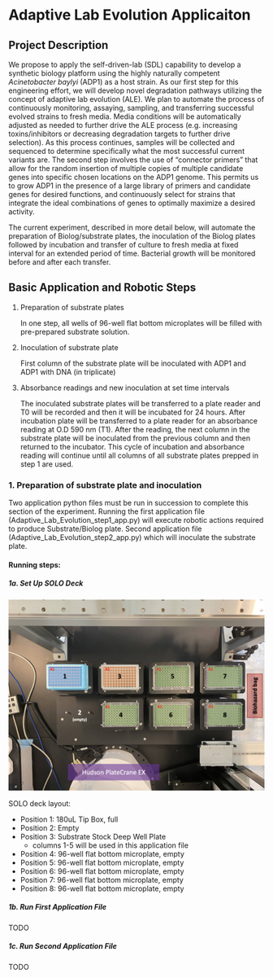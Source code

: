 # Adaptive Lab Evolution Applicaiton

## Project Description

We propose to apply the self-driven-lab (SDL) capability to develop a synthetic biology platform using the highly naturally competent *Acinetobacter baylyi* (ADP1) as a host strain. As our first step for this engineering effort, we will develop novel degradation pathways utilizing the concept of adaptive lab evolution (ALE). We plan to automate the process of continuously monitoring, assaying, sampling, and transferring successful evolved strains to fresh media. Media conditions will be automatically adjusted as needed to further drive the ALE process (e.g. increasing toxins/inhibitors or decreasing degradation targets to further drive selection). As this process continues, samples will be collected and sequenced to determine specifically what the most successful current variants are. The second step involves the use of “connector primers” that allow for the random insertion of multiple copies of multiple candidate genes into specific chosen locations on the ADP1 genome. This permits us to grow ADP1 in the presence of a large library of primers and candidate genes for desired functions, and continuously select for strains that integrate the ideal combinations of genes to optimally maximize a desired activity.

The current experiment, described in more detail below, will automate the preparation of Biolog/substrate plates, the inoculation of the Biolog plates followed by incubation and transfer of culture to fresh media at fixed interval for an extended period of time. Bacterial growth will be monitored before and after each transfer.

## Basic Application and Robotic Steps 

1. Preparation of substrate plates

    In one step, all wells of 96-well flat bottom microplates will be filled with pre-prepared substrate solution. 

2. Inoculation of substrate plate

    First column of the substrate plate will be inoculated with ADP1 and ADP1 with DNA (in triplicate)
    
3. Absorbance readings and new inoculation at set time intervals

    The inoculated substrate plates will be transferred to a plate reader and T0 will be recorded and then it will be incubated for 24 hours. After incubation plate will be transferred to a plate reader for an absorbance reading at O.D 590 nm (T1). After the reading, the next column in the substrate plate will be inoculated from the previous column and then returned to the incubator. This cycle of incubation and absorbance reading will continue until all columns of all substrate plates prepped in step 1 are used. 


### 1. Preparation of substrate plate and inoculation

Two application python files must be run in succession to complete this section of the experiment. Running the first application file (Adaptive_Lab_Evolution_step1_app.py) will execute robotic actions required to produce Substrate/Biolog plate. Second application file (Adaptive_Lab_Evolution_step2_app.py) which will inoculate the substrate plate.

#### Running steps:
##### 1a. Set Up SOLO Deck

<!-- TODO: center align images -->
![Labware layout on SOLO deck at start of substrate prep](https://github.com/AD-SDL/BIO_workcell/blob/main/ale_app/figures/substrate_prep_SOLO_deck.png)

SOLO deck layout: 
- Position 1: 180uL Tip Box, full
- Position 2: Empty
- Position 3: Substrate Stock Deep Well Plate
    - columns 1-5 will be used in this application file
- Position 4: 96-well flat bottom microplate, empty
- Position 5: 96-well flat bottom microplate, empty
- Position 6: 96-well flat bottom microplate, empty
- Position 7: 96-well flat bottom microplate, empty
- Position 8: 96-well flat bottom microplate, empty

##### 1b. Run First Application File
TODO

##### 1c. Run Second Application File
TODO













